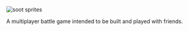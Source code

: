 <img src="https://media.giphy.com/media/hAuYWrVIyfK5G/giphy.gif" alt="soot sprites">

A multiplayer battle game intended to be built and played with friends.
